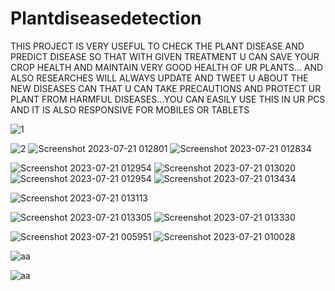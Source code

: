 # Plantdiseasedetection
THIS PROJECT IS VERY USEFUL TO CHECK THE PLANT DISEASE AND PREDICT DISEASE SO THAT WITH GIVEN TREATMENT U CAN SAVE YOUR CROP HEALTH AND MAINTAIN VERY GOOD HEALTH OF UR PLANTS...
AND ALSO RESEARCHES WILL ALWAYS UPDATE AND TWEET U ABOUT THE NEW DISEASES CAN THAT U CAN TAKE PRECAUTIONS AND PROTECT UR PLANT FROM HARMFUL DISEASES...YOU CAN EASILY USE THIS IN UR PCS AND IT IS ALSO RESPONSIVE FOR MOBILES OR TABLETS

![1](https://github.com/Priyankamadire/Plant_Disease_Detection/assets/108828579/3410d2c0-abf9-45aa-996c-f885d0b5242d)

![2](https://github.com/Priyankamadire/Plant_Disease_Detection/assets/108828579/e0a84905-c46c-49b9-bdea-8210df8a7836)
![Screenshot 2023-07-21 012801](https://github.com/Priyankamadire/Plant_Disease_Detection/assets/108828579/1b3fb724-8adf-41fc-921a-a4a24824cb9d)
![Screenshot 2023-07-21 012834](https://github.com/Priyankamadire/Plant_Disease_Detection/assets/108828579/433ce47c-2c4f-4944-8d18-9cf0baa52887)


![Screenshot 2023-07-21 012954](https://github.com/Priyankamadire/Plant_Disease_Detection/assets/108828579/a018421f-8b14-47e3-8a9d-91a710a58069)
![Screenshot 2023-07-21 013020](https://github.com/Priyankamadire/Plant_Disease_Detection/assets/108828579/d1d28595-aab4-42ec-9363-0b1b6dfad825)
![Screenshot 2023-07-21 012954](https://github.com/Priyankamadire/Plant_Disease_Detection/assets/108828579/a018421f-8b14-47e3-8a9d-91a710a58069)
![Screenshot 2023-07-21 013434](https://github.com/Priyankamadire/Plant_Disease_Detection/assets/108828579/ce5cba39-4675-4530-ae95-4f86624907c1)


![Screenshot 2023-07-21 013113](https://github.com/Priyankamadire/Plant_Disease_Detection/assets/108828579/ac8e4030-d5e1-45ad-99a9-041101ac8bf3)

![Screenshot 2023-07-21 013305](https://github.com/Priyankamadire/Plant_Disease_Detection/assets/108828579/86542c77-3ba9-40d5-8e66-fdebd50d13c9)
![Screenshot 2023-07-21 013330](https://github.com/Priyankamadire/Plant_Disease_Detection/assets/108828579/1777dacf-1f67-4f95-96c0-852f4d42ba0e)

![Screenshot 2023-07-21 005951](https://github.com/Priyankamadire/Plant_Disease_Detection/assets/108828579/01d0101f-a052-4cf5-9c75-fcaceaea2251)
![Screenshot 2023-07-21 010028](https://github.com/Priyankamadire/Plant_Disease_Detection/assets/108828579/06089f6d-324e-4adc-9b7d-76724836b755)

![aa](https://github.com/Priyankamadire/Plant_Disease_Detection/assets/108828579/f900e984-398b-4629-92a8-35826b6614bd)

![aa](https://github.com/Priyankamadire/Plant_Disease_Detection/assets/108828579/5cc2fcb4-d175-4322-95e3-0f95f6b16d0f)

